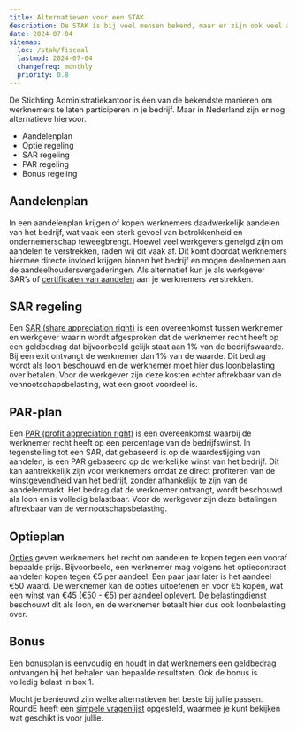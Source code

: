 ```yaml
---
title: Alternatieven voor een STAK
description: De STAK is bij veel mensen bekend, maar er zijn ook veel alternatieven?
date: 2024-07-04
sitemap:
  loc: /stak/fiscaal
  lastmod: 2024-07-04
  changefreq: monthly
  priority: 0.8
---
```


De Stichting Administratiekantoor is één van de bekendste manieren om werknemers te laten participeren in je bedrijf. Maar in Nederland zijn er nog alternatieve hiervoor.

- Aandelenplan
- Optie regeling
- SAR regeling
- PAR regeling
- Bonus regeling

## Aandelenplan

In een aandelenplan krijgen of kopen werknemers daadwerkelijk aandelen van het bedrijf, wat vaak een sterk gevoel van betrokkenheid en ondernemerschap teweegbrengt. Hoewel veel werkgevers geneigd zijn om aandelen te verstrekken, raden wij dit vaak af. Dit komt doordat werknemers hiermee directe invloed krijgen binnen het bedrijf en mogen deelnemen aan de aandeelhoudersvergaderingen. Als alternatief kun je als werkgever SAR’s of [certificaten van aandelen](/stak/wat-is-een-stichting-administratiekantoor) aan je werknemers verstrekken.

## SAR regeling

Een [SAR (share appreciation right)](https://rounde.nl/plan/SAR) is een overeenkomst tussen werknemer en werkgever waarin wordt afgesproken dat de werknemer recht heeft op een geldbedrag dat bijvoorbeeld gelijk staat aan 1% van de bedrijfswaarde. Bij een exit ontvangt de werknemer dan 1% van de waarde. Dit bedrag wordt als loon beschouwd en de werknemer moet hier dus loonbelasting over betalen. Voor de werkgever zijn deze kosten echter aftrekbaar van de vennootschapsbelasting, wat een groot voordeel is.

## PAR-plan

Een [PAR (profit appreciation right)](https://rounde.nl/plan/PAR) is een overeenkomst waarbij de werknemer recht heeft op een percentage van de bedrijfswinst. In tegenstelling tot een SAR, dat gebaseerd is op de waardestijging van aandelen, is een PAR gebaseerd op de werkelijke winst van het bedrijf. Dit kan aantrekkelijk zijn voor werknemers omdat ze direct profiteren van de winstgevendheid van het bedrijf, zonder afhankelijk te zijn van de aandelenmarkt. Het bedrag dat de werknemer ontvangt, wordt beschouwd als loon en is volledig belastbaar. Voor de werkgever zijn deze betalingen aftrekbaar van de vennootschapsbelasting.

## Optieplan

[Opties](https://rounde.nl/plan/opties) geven werknemers het recht om aandelen te kopen tegen een vooraf bepaalde prijs. Bijvoorbeeld, een werknemer mag volgens het optiecontract aandelen kopen tegen €5 per aandeel. Een paar jaar later is het aandeel €50 waard. De werknemer kan de opties uitoefenen en voor €5 kopen, wat een winst van €45 (€50 - €5) per aandeel oplevert. De belastingdienst beschouwt dit als loon, en de werknemer betaalt hier dus ook loonbelasting over.

## Bonus

Een bonusplan is eenvoudig en houdt in dat werknemers een geldbedrag ontvangen bij het behalen van bepaalde resultaten. Ook de bonus is volledig belast in box 1.

Mocht je benieuwd zijn welke alternatieven het beste bij jullie passen. RoundE heeft een [simpele vragenlijst](https://rounde.nl/survey) opgesteld, waarmee je kunt bekijken wat geschikt is voor jullie.
